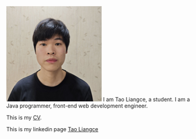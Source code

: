 <img src="logo.jpg" alt="网站Logo" width="50%" />
I am Tao Liangce, a student. I am a Java programmer, front-end web development engineer.


This is my [CV](https://r.easycv.cn/taoliangce).


This is my linkedin page [Tao Liangce](https://www.linkedin.com/in/taoliangce/)

